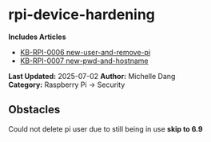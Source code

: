 # rpi-device-hardening
**Includes Articles** 
- [KB-RPI-0006 new-user-and-remove-pi](https://github.com/MichelleD720/rpi-device-hardening/blob/main/new-user-and-remove-pi.md)
- [KB-RPI-0007 new-pwd-and-hostname](https://github.com/MichelleD720/rpi-device-hardening/blob/main/new-pwd-and-hostname.md)

**Last Updated:** 2025-07-02
**Author:** Michelle Dang   
**Category:** Raspberry Pi → Security  

## Obstacles
Could not delete pi user due to still being in use **skip to 6.9**
